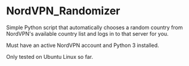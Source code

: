 # NordVPN_Randomizer
Simple Python script that automatically chooses a random country from NordVPN's available country list and logs in to that server for you. 

Must have an active NordVPN account and Python 3 installed.

Only tested on Ubuntu Linux so far.
